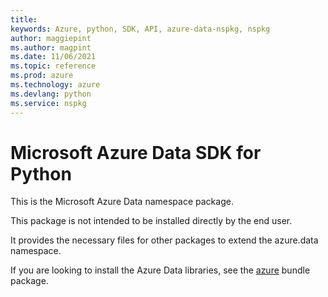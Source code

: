 ```yaml
---
title: 
keywords: Azure, python, SDK, API, azure-data-nspkg, nspkg
author: maggiepint
ms.author: magpint
ms.date: 11/06/2021
ms.topic: reference
ms.prod: azure
ms.technology: azure
ms.devlang: python
ms.service: nspkg
---
```


# Microsoft Azure Data SDK for Python

This is the Microsoft Azure Data namespace package.

This package is not intended to be installed directly by the end user.

It provides the necessary files for other packages to extend the
azure.data namespace.

If you are looking to install the Azure Data libraries, see the
[azure](https://pypi.python.org/pypi/azure) bundle package.

